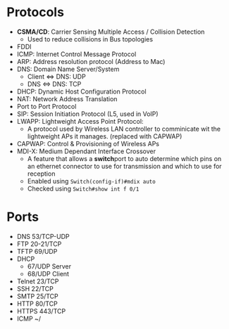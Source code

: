   # Protocols
  
  * **CSMA/CD**: Carrier Sensing Multiple Access / Collision Detection
    * Used to reduce collisions in Bus topologies
  * FDDI
  * ICMP: Internet Control Message Protocol
  * ARP: Address resolution protocol (Address to Mac)
  * DNS: Domain Name Server/System
    * Client <=> DNS: UDP
    * DNS <=> DNS: TCP 
  * DHCP: Dynamic Host Configuration Protocol
  * NAT: Network Address Translation
  * Port to Port Protocol
  * SIP: Session Initiation Protocol (L5, used in VoIP)
  * LWAPP: Lightweight Access Point Protocol: 
    * A protocol used by Wireless LAN controller to comminicate wit the lightweight APs it manages. (replaced with CAPWAP)
  * CAPWAP: Control & Provisioning of Wireless APs
  * MDI-X: Medium Dependant Interface Crossover
    * A feature that allows a **switch**port to auto determine which pins on an ethernet connector to use for transmission and which to use for reception
    * Enabled using `Switch(config-if)#mdix auto `
    * Checked using `Switch#show int f 0/1`
  
  # Ports
  * DNS 53/TCP-UDP
  * FTP 20-21/TCP
  * TFTP  69/UDP
  * DHCP  
    * 67/UDP Server 
    * 68/UDP Client
  * Telnet  23/TCP
  * SSH 22/TCP
  * SMTP  25/TCP
  * HTTP  80/TCP
  * HTTPS 443/TCP
  * ICMP  ~/
  
  
